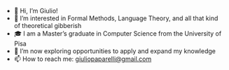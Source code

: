- 👋 Hi, I’m Giulio!
- 👀 I’m interested in Formal Methods, Language Theory, and all that kind of theoretical gibberish
- 🎓 I am a Master’s graduate in Computer Science from the University of Pisa
- 🌱 I’m now exploring opportunities to apply and expand my knowledge
- 📫 How to reach me: giuliopaparelli@gmail.com

<!---
glpaparelli/glpaparelli is a ✨ special ✨ repository because its `README.md` (this file) appears on your GitHub profile.
You can click the Preview link to take a look at your changes.
--->
